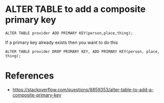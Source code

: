 # ALTER TABLE to add a composite primary key

```
ALTER TABLE provider ADD PRIMARY KEY(person,place,thing);
```
If a primary key already exists then you want to do this

```
ALTER TABLE provider DROP PRIMARY KEY, ADD PRIMARY KEY(person, place, thing);
```

# References
- https://stackoverflow.com/questions/8859353/alter-table-to-add-a-composite-primary-key
